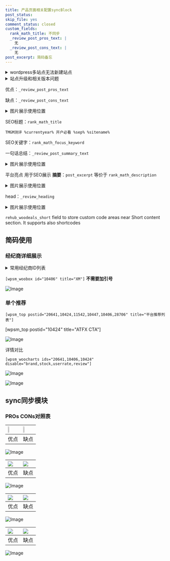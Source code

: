 ```yaml
---
title: 产品页面相关配置syncBlock
post_status: 
skip_file: yes
comment_status: closed
custom_fields:
  rank_math_title: 不同步
  _review_post_pros_text: |
    无
  _review_post_cons_text: |
    无
post_excerpt: 简码备忘
---
```

<details><summary>wordpress多站点无法新建站点</summary>

<li>和报错需要清理cookies一样的原因</li>
<li>wp-config.php里面<code>define( 'SUBDOMAIN_INSTALL', false );//子域名安装</code></li>
<li>新建子站点是用<code>define( 'SUBDOMAIN_INSTALL', true);//子域名安装</code> 完成以后，改成<code>false</code></li>
</details>

<details><summary>站点升级和相关版本问题</summary>

<p>wordpress：5.9.9
woocommerce：7.5.1
出现问题的地方：主题选项里面>><strong>Product layout >>compact style</strong></p>
<p>如何出现没有用过的字段 导致无法保存。先导出配置 然后进行修改，后面再次恢复即可。</p>
<p>出现部分字段无法显示时，需要返回默认布局后，对产品进行保存就好了。</p>
<p></p>
</details>

优点：`_review_post_pros_text`

缺点：`_review_post_cons_text`

<details><summary>图片展示使用位置</summary>

<img src="https://prod-files-secure.s3.us-west-2.amazonaws.com/39ed1227-6d7d-4570-be36-9ccd4a2c4241/f51d3d83-55d4-4bdf-9604-f37ec77ab556/Untitled.png?X-Amz-Algorithm=AWS4-HMAC-SHA256&X-Amz-Content-Sha256=UNSIGNED-PAYLOAD&X-Amz-Credential=ASIAZI2LB466R3AWQVGB%2F20250930%2Fus-west-2%2Fs3%2Faws4_request&X-Amz-Date=20250930T105520Z&X-Amz-Expires=3600&X-Amz-Security-Token=IQoJb3JpZ2luX2VjEGMaCXVzLXdlc3QtMiJGMEQCIA5lthngfMraq%2FbQC9%2BFhC6EdQqn93%2Fc9hU34Wg0mPWhAiBWQkSWv6cF%2Fmxj3Kq%2BwSsKwWdD3gK7eO79XygZtxpQRSqIBAjs%2F%2F%2F%2F%2F%2F%2F%2F%2F%2F8BEAAaDDYzNzQyMzE4MzgwNSIMhOxfGnaquL4j79seKtwDGC6YIl85Kq7KTxZKgBiI5Oek%2FCINKlwDKSrvzTDUvsRTHQSBKFf3yloplGmaqVe9RWG5pGY8CV%2FYrOf%2FMrlU7Ro%2Brdmt6wR9L6G1ZHIjOL%2BGNJUbVvWeliZP9U5Ncjwu8SikwIUq%2FJLPUdK5%2BldIISPotY%2BfR8P3DDF73D9ZGlIKdXw8Ujek4J6DC6p%2BleCrkyxML6IAq3lBbRfyBr3A10UpRGy0C8QFrfxcURiLb%2FnBMUPc7%2FRjX97hVNiQ5z8WQCrL8%2Bmfx03rxuok7rsKfmkyORMvszIggoODNhhhjBBkDNscMiM5RQwI2QFsuW1y4Nl0zqCTBVilTaGxL4n4AD0VBoSiZCecrmQBBhJwebwd0OKdTLN6fiTDOUfzFOD71V25LLoMXRZsf2hDt0iqZmnwVj4y8flP5rL0cj1HxpeDyeUlNUP%2FOxBUX83AWXXzxl%2F%2FdhlZkzNYkcpM5m4MfRpzzAKpwkjXAO3xGbNOS6PpO6lEf0eIFBsXqBWyt7RoT5zrx5xYzEZucfvBCpXNwiIOoGzKBUk7Du6oggS4X%2BKx5Fyvq23%2F8fD67gVRgvKPaZf%2FRHIZ3HKPWR8WErEt%2FUPxReTmgjlJk8i5Xo7iMBAwkC5woXexihK549ow8unuxgY6pgHXMDZhd436q2GBRYW%2FrFePLXO3xzsFjHfIWpM5Fif%2Fo0VwLCokYQb1Y8wo9lVrmT5WOcMIkX%2BXSgD0hmgCjiWhqTU%2FG5BpPHUHIk%2FYpgfxCDJ8xBOgYZ5ytHdkP60ewM82RDREGrIt4tcXIAQ89bQLhgR2th7UQw0IbOneBc4l2bpmKv0V7WxxySqvuv8Rhd0KJTEilewE%2B4emucwO1GFLQx5f99lm&X-Amz-Signature=b4bee8963ceab46542cae4cde974c5f204dbf8350ea6d2ec67a199f27128d4e0&X-Amz-SignedHeaders=host&x-amz-checksum-mode=ENABLED&x-id=GetObject" alt="Image">
</details>

SEO标题：`rank_math_title`

`TMGM测评 %currentyear% 开户必看 %sep% %sitename%`

SEO关键字：`rank_math_focus_keyword`

一句话总结：`_review_post_summary_text`

<details><summary>图片展示使用位置</summary>

<img src="https://prod-files-secure.s3.us-west-2.amazonaws.com/39ed1227-6d7d-4570-be36-9ccd4a2c4241/4b96a922-296c-4f4e-8630-d1c870cbce01/Untitled.png?X-Amz-Algorithm=AWS4-HMAC-SHA256&X-Amz-Content-Sha256=UNSIGNED-PAYLOAD&X-Amz-Credential=ASIAZI2LB4663OO2LJEP%2F20250930%2Fus-west-2%2Fs3%2Faws4_request&X-Amz-Date=20250930T105520Z&X-Amz-Expires=3600&X-Amz-Security-Token=IQoJb3JpZ2luX2VjEGMaCXVzLXdlc3QtMiJGMEQCIEMfUf4edOG5YicwasKB5oJ4jzpBjneHv4HcBeYdukjgAiBBJyBiWHasEuaRw6aFcl6YojviErHN5GQlWCAzm34VoiqIBAjs%2F%2F%2F%2F%2F%2F%2F%2F%2F%2F8BEAAaDDYzNzQyMzE4MzgwNSIMlskwq0EqTJ9yDsTxKtwDDidcd2FnGDlpQmbz0mlkGtgfC2K28dcjcXNAPDER8SXhvhzYBMBXdDLpRvY7xLQGNUjRiVhoe9FsC829jUF0lAYhphqWAfT1X%2B%2FcaQMPyNe9gTC4Nne0ULjrpvUkCCMDrlY%2B8FP3BOjPF6QrbzCbgecrmKU6ha3Hb221DttCaILfc9qaldhlXAtEVaeS8z6mhmd%2FUOO8LQGrDFiYbVYkumR2YlJMC5xXh%2BTDhCN1bwvp9wa02pl4%2FV%2FtWRwacrAe1V%2FkjjbaL7TUrLBLf0IkZQlOUZOuNVxxE22agPETchRPznNpV68Bwwq85VFMsQoU5T9FIak86kzVrdofGGCj%2FyqILbfpn9NyRzWvayEnAxOMoJwMm4vwxiZ7NVfI8BUFDHlMSg9J%2FgO7L8S9pxceBCHq41b0%2FHID7wiJifpDsQ3q0JP753lgJF4Xkju9BJ3F6iGdVCyRz8EcKNn%2FKxKO6bY%2FjvslETJmSCPbU9VJu9zQmtmzi73hZQ%2FwI5JPXeRU9tQjC9z1NMFrFJpqdHXZKPVS70jpcBd1oWsDdRV6BvjQTleMQs%2BZio%2Fks7PFePl2VvxpqoiErRP7ESjFobmbssuYsZ6lRm2yzmkc%2FEnA%2BtL0nE2zgUP5qrWcg60w3enuxgY6pgFQ46Xv9zcNRbyO2Nl%2BwttPLAW3OkHzKJBlFVB9daPveVyDGS7bvWokgvokEtNmkqj58pjm6vGJvoREnJWLCxHXHkibxYTU%2BOkm1WZzHiwf2rxNFjrGv9dtyFeVCAs%2BBwY3euWPAsljZ1B9adYaWGgWhVHCBGd7KIZwRj4ldUbolAoqG9J%2BCyvjswviw3JzW6dnpC1VFhaEm9yE709IORtMwl3H6Kl%2B&X-Amz-Signature=6f3da7f03a4db9724bf9c0ffca1b887c9fc5ccb48cd08cc54b71d7125b1fb371&X-Amz-SignedHeaders=host&x-amz-checksum-mode=ENABLED&x-id=GetObject" alt="Image">
</details>

平台亮点 用于SEO展示 **摘要**：`post_excerpt`  等价于 `rank_math_description`

<details><summary>图片展示使用位置</summary>

<img src="https://prod-files-secure.s3.us-west-2.amazonaws.com/39ed1227-6d7d-4570-be36-9ccd4a2c4241/1ee11f63-b60a-4dfe-a7a7-d58ff23b5d88/Untitled.png?X-Amz-Algorithm=AWS4-HMAC-SHA256&X-Amz-Content-Sha256=UNSIGNED-PAYLOAD&X-Amz-Credential=ASIAZI2LB4664UXMJW3T%2F20250930%2Fus-west-2%2Fs3%2Faws4_request&X-Amz-Date=20250930T105521Z&X-Amz-Expires=3600&X-Amz-Security-Token=IQoJb3JpZ2luX2VjEGMaCXVzLXdlc3QtMiJGMEQCIDhhUM5IcDsBqtV9pquGUk%2FFdr%2BE1PWJAG8iqNgJRsIDAiAuEsX9eAdLy3i277%2Bnt13pOvHktPpTQHWkCrqYYebLFyqIBAjs%2F%2F%2F%2F%2F%2F%2F%2F%2F%2F8BEAAaDDYzNzQyMzE4MzgwNSIMjqM7oSfg9oqBQwyKKtwD9HAK1wBHSLARg7I332x%2BBku2%2BbWVlqRWIz7OExysPqamc3EGrHGwbQ8%2B84ue%2BDMNw9PZtQ2EU7EXyCHsXj4dIgyn4K8qpsmiG6Ztb4Q%2B%2BQZJgy102AEr0l2BTs5mAOZm5C%2FiWIYAByLUKiMJ9lm9KTaUK%2FLzya3fpHJZ2FclAskFSTMSIcyPAiXHhfuYIWRYr4KuhWHDglbW6zrWwl3Ak09hNe58%2BjDr61o8uhYWtb2wy4kUokuCGhw%2BP4acisqPFO5lgR0Ck0AMZsiJbTjIupwVWJu2uSa0HMg6kC7cGbyUYJXC7RFJoDgzfiSg%2Bo%2BA55ccug6N0fSKE9PfkVy%2B6Pj7%2FlhhMtfDSzZs3m3LzI2gFKHESHcuQJjybRRrkodnRTF2ORXrUVM4qf1oh60apLZQBD5BRBRhRaKcBANBNbWyF94bdrBHjQQkuiRJ7IxR51MNyOUFZxPpk62usc2I%2BvBEoDguDZuUwX2%2BOFutkCRU2VWDtHDoLi1wTSyuvR%2BpnxjKvUvDsS7FXaUCbGSR4fxrh65Yep55C5qBslvdhbOJvB1C6GqRfG0bMb9YuXqO5cBrfXwjlnkg%2FsdmM7qeTbkWH3921Sfc0Tb7DyzxNMlJK8nbTJgNixlvYUgwh%2BruxgY6pgFJ1om762xxulFBcti0Q09O8HHzB9eo5abHD0dqewfGe9fgvCTnm8%2B9X%2BfZtl20B83N31ZkHW%2BFutTYEfnTSY%2B1eIfuMGOz%2F%2FuJ4V%2BR%2BTKOf5RPKXORg%2FwAuviYW7QQxD26iuPjjlmRIsiBnbmAdC8hrV2ARurv7EYd3H61gSLuuEyGGbm1aDx8zSWSLWmfmwy%2F24dRvnrLJ30FIdfJGzUFb3BufO4k&X-Amz-Signature=4f2bb652bfd02a321e9f6f42f72df4ac65d16f365506dc8ac6133a4e14f7faf4&X-Amz-SignedHeaders=host&x-amz-checksum-mode=ENABLED&x-id=GetObject" alt="Image">
<img src="https://prod-files-secure.s3.us-west-2.amazonaws.com/39ed1227-6d7d-4570-be36-9ccd4a2c4241/ad4118b5-78d8-4fbe-801e-3b29b5d99c01/Untitled.png?X-Amz-Algorithm=AWS4-HMAC-SHA256&X-Amz-Content-Sha256=UNSIGNED-PAYLOAD&X-Amz-Credential=ASIAZI2LB4664UXMJW3T%2F20250930%2Fus-west-2%2Fs3%2Faws4_request&X-Amz-Date=20250930T105521Z&X-Amz-Expires=3600&X-Amz-Security-Token=IQoJb3JpZ2luX2VjEGMaCXVzLXdlc3QtMiJGMEQCIDhhUM5IcDsBqtV9pquGUk%2FFdr%2BE1PWJAG8iqNgJRsIDAiAuEsX9eAdLy3i277%2Bnt13pOvHktPpTQHWkCrqYYebLFyqIBAjs%2F%2F%2F%2F%2F%2F%2F%2F%2F%2F8BEAAaDDYzNzQyMzE4MzgwNSIMjqM7oSfg9oqBQwyKKtwD9HAK1wBHSLARg7I332x%2BBku2%2BbWVlqRWIz7OExysPqamc3EGrHGwbQ8%2B84ue%2BDMNw9PZtQ2EU7EXyCHsXj4dIgyn4K8qpsmiG6Ztb4Q%2B%2BQZJgy102AEr0l2BTs5mAOZm5C%2FiWIYAByLUKiMJ9lm9KTaUK%2FLzya3fpHJZ2FclAskFSTMSIcyPAiXHhfuYIWRYr4KuhWHDglbW6zrWwl3Ak09hNe58%2BjDr61o8uhYWtb2wy4kUokuCGhw%2BP4acisqPFO5lgR0Ck0AMZsiJbTjIupwVWJu2uSa0HMg6kC7cGbyUYJXC7RFJoDgzfiSg%2Bo%2BA55ccug6N0fSKE9PfkVy%2B6Pj7%2FlhhMtfDSzZs3m3LzI2gFKHESHcuQJjybRRrkodnRTF2ORXrUVM4qf1oh60apLZQBD5BRBRhRaKcBANBNbWyF94bdrBHjQQkuiRJ7IxR51MNyOUFZxPpk62usc2I%2BvBEoDguDZuUwX2%2BOFutkCRU2VWDtHDoLi1wTSyuvR%2BpnxjKvUvDsS7FXaUCbGSR4fxrh65Yep55C5qBslvdhbOJvB1C6GqRfG0bMb9YuXqO5cBrfXwjlnkg%2FsdmM7qeTbkWH3921Sfc0Tb7DyzxNMlJK8nbTJgNixlvYUgwh%2BruxgY6pgFJ1om762xxulFBcti0Q09O8HHzB9eo5abHD0dqewfGe9fgvCTnm8%2B9X%2BfZtl20B83N31ZkHW%2BFutTYEfnTSY%2B1eIfuMGOz%2F%2FuJ4V%2BR%2BTKOf5RPKXORg%2FwAuviYW7QQxD26iuPjjlmRIsiBnbmAdC8hrV2ARurv7EYd3H61gSLuuEyGGbm1aDx8zSWSLWmfmwy%2F24dRvnrLJ30FIdfJGzUFb3BufO4k&X-Amz-Signature=f6e947143d6b2e7bd8f084dc1c2f0ce3616fb5db0e50f852d26edd162710dc79&X-Amz-SignedHeaders=host&x-amz-checksum-mode=ENABLED&x-id=GetObject" alt="Image">
<img src="https://prod-files-secure.s3.us-west-2.amazonaws.com/39ed1227-6d7d-4570-be36-9ccd4a2c4241/a38cf7c9-a79c-4b64-9e94-13589fe0758b/Untitled.png?X-Amz-Algorithm=AWS4-HMAC-SHA256&X-Amz-Content-Sha256=UNSIGNED-PAYLOAD&X-Amz-Credential=ASIAZI2LB4664UXMJW3T%2F20250930%2Fus-west-2%2Fs3%2Faws4_request&X-Amz-Date=20250930T105521Z&X-Amz-Expires=3600&X-Amz-Security-Token=IQoJb3JpZ2luX2VjEGMaCXVzLXdlc3QtMiJGMEQCIDhhUM5IcDsBqtV9pquGUk%2FFdr%2BE1PWJAG8iqNgJRsIDAiAuEsX9eAdLy3i277%2Bnt13pOvHktPpTQHWkCrqYYebLFyqIBAjs%2F%2F%2F%2F%2F%2F%2F%2F%2F%2F8BEAAaDDYzNzQyMzE4MzgwNSIMjqM7oSfg9oqBQwyKKtwD9HAK1wBHSLARg7I332x%2BBku2%2BbWVlqRWIz7OExysPqamc3EGrHGwbQ8%2B84ue%2BDMNw9PZtQ2EU7EXyCHsXj4dIgyn4K8qpsmiG6Ztb4Q%2B%2BQZJgy102AEr0l2BTs5mAOZm5C%2FiWIYAByLUKiMJ9lm9KTaUK%2FLzya3fpHJZ2FclAskFSTMSIcyPAiXHhfuYIWRYr4KuhWHDglbW6zrWwl3Ak09hNe58%2BjDr61o8uhYWtb2wy4kUokuCGhw%2BP4acisqPFO5lgR0Ck0AMZsiJbTjIupwVWJu2uSa0HMg6kC7cGbyUYJXC7RFJoDgzfiSg%2Bo%2BA55ccug6N0fSKE9PfkVy%2B6Pj7%2FlhhMtfDSzZs3m3LzI2gFKHESHcuQJjybRRrkodnRTF2ORXrUVM4qf1oh60apLZQBD5BRBRhRaKcBANBNbWyF94bdrBHjQQkuiRJ7IxR51MNyOUFZxPpk62usc2I%2BvBEoDguDZuUwX2%2BOFutkCRU2VWDtHDoLi1wTSyuvR%2BpnxjKvUvDsS7FXaUCbGSR4fxrh65Yep55C5qBslvdhbOJvB1C6GqRfG0bMb9YuXqO5cBrfXwjlnkg%2FsdmM7qeTbkWH3921Sfc0Tb7DyzxNMlJK8nbTJgNixlvYUgwh%2BruxgY6pgFJ1om762xxulFBcti0Q09O8HHzB9eo5abHD0dqewfGe9fgvCTnm8%2B9X%2BfZtl20B83N31ZkHW%2BFutTYEfnTSY%2B1eIfuMGOz%2F%2FuJ4V%2BR%2BTKOf5RPKXORg%2FwAuviYW7QQxD26iuPjjlmRIsiBnbmAdC8hrV2ARurv7EYd3H61gSLuuEyGGbm1aDx8zSWSLWmfmwy%2F24dRvnrLJ30FIdfJGzUFb3BufO4k&X-Amz-Signature=fdf18002696f65864cd8cbe4a28ad1744dd1400d9c9f694cd341445bd42b2b11&X-Amz-SignedHeaders=host&x-amz-checksum-mode=ENABLED&x-id=GetObject" alt="Image">
<img src="https://prod-files-secure.s3.us-west-2.amazonaws.com/39ed1227-6d7d-4570-be36-9ccd4a2c4241/7da6fc1e-d2ac-42ae-8c75-cb5749aa18f6/Untitled.png?X-Amz-Algorithm=AWS4-HMAC-SHA256&X-Amz-Content-Sha256=UNSIGNED-PAYLOAD&X-Amz-Credential=ASIAZI2LB4664UXMJW3T%2F20250930%2Fus-west-2%2Fs3%2Faws4_request&X-Amz-Date=20250930T105521Z&X-Amz-Expires=3600&X-Amz-Security-Token=IQoJb3JpZ2luX2VjEGMaCXVzLXdlc3QtMiJGMEQCIDhhUM5IcDsBqtV9pquGUk%2FFdr%2BE1PWJAG8iqNgJRsIDAiAuEsX9eAdLy3i277%2Bnt13pOvHktPpTQHWkCrqYYebLFyqIBAjs%2F%2F%2F%2F%2F%2F%2F%2F%2F%2F8BEAAaDDYzNzQyMzE4MzgwNSIMjqM7oSfg9oqBQwyKKtwD9HAK1wBHSLARg7I332x%2BBku2%2BbWVlqRWIz7OExysPqamc3EGrHGwbQ8%2B84ue%2BDMNw9PZtQ2EU7EXyCHsXj4dIgyn4K8qpsmiG6Ztb4Q%2B%2BQZJgy102AEr0l2BTs5mAOZm5C%2FiWIYAByLUKiMJ9lm9KTaUK%2FLzya3fpHJZ2FclAskFSTMSIcyPAiXHhfuYIWRYr4KuhWHDglbW6zrWwl3Ak09hNe58%2BjDr61o8uhYWtb2wy4kUokuCGhw%2BP4acisqPFO5lgR0Ck0AMZsiJbTjIupwVWJu2uSa0HMg6kC7cGbyUYJXC7RFJoDgzfiSg%2Bo%2BA55ccug6N0fSKE9PfkVy%2B6Pj7%2FlhhMtfDSzZs3m3LzI2gFKHESHcuQJjybRRrkodnRTF2ORXrUVM4qf1oh60apLZQBD5BRBRhRaKcBANBNbWyF94bdrBHjQQkuiRJ7IxR51MNyOUFZxPpk62usc2I%2BvBEoDguDZuUwX2%2BOFutkCRU2VWDtHDoLi1wTSyuvR%2BpnxjKvUvDsS7FXaUCbGSR4fxrh65Yep55C5qBslvdhbOJvB1C6GqRfG0bMb9YuXqO5cBrfXwjlnkg%2FsdmM7qeTbkWH3921Sfc0Tb7DyzxNMlJK8nbTJgNixlvYUgwh%2BruxgY6pgFJ1om762xxulFBcti0Q09O8HHzB9eo5abHD0dqewfGe9fgvCTnm8%2B9X%2BfZtl20B83N31ZkHW%2BFutTYEfnTSY%2B1eIfuMGOz%2F%2FuJ4V%2BR%2BTKOf5RPKXORg%2FwAuviYW7QQxD26iuPjjlmRIsiBnbmAdC8hrV2ARurv7EYd3H61gSLuuEyGGbm1aDx8zSWSLWmfmwy%2F24dRvnrLJ30FIdfJGzUFb3BufO4k&X-Amz-Signature=e36c5c04964d04c3615d9cbaa187bd381f4172598da7342186c33549be7abea3&X-Amz-SignedHeaders=host&x-amz-checksum-mode=ENABLED&x-id=GetObject" alt="Image">
<img src="https://prod-files-secure.s3.us-west-2.amazonaws.com/39ed1227-6d7d-4570-be36-9ccd4a2c4241/7e97f40a-eaee-47f5-b2f9-475f96808fa7/Untitled.png?X-Amz-Algorithm=AWS4-HMAC-SHA256&X-Amz-Content-Sha256=UNSIGNED-PAYLOAD&X-Amz-Credential=ASIAZI2LB4664UXMJW3T%2F20250930%2Fus-west-2%2Fs3%2Faws4_request&X-Amz-Date=20250930T105521Z&X-Amz-Expires=3600&X-Amz-Security-Token=IQoJb3JpZ2luX2VjEGMaCXVzLXdlc3QtMiJGMEQCIDhhUM5IcDsBqtV9pquGUk%2FFdr%2BE1PWJAG8iqNgJRsIDAiAuEsX9eAdLy3i277%2Bnt13pOvHktPpTQHWkCrqYYebLFyqIBAjs%2F%2F%2F%2F%2F%2F%2F%2F%2F%2F8BEAAaDDYzNzQyMzE4MzgwNSIMjqM7oSfg9oqBQwyKKtwD9HAK1wBHSLARg7I332x%2BBku2%2BbWVlqRWIz7OExysPqamc3EGrHGwbQ8%2B84ue%2BDMNw9PZtQ2EU7EXyCHsXj4dIgyn4K8qpsmiG6Ztb4Q%2B%2BQZJgy102AEr0l2BTs5mAOZm5C%2FiWIYAByLUKiMJ9lm9KTaUK%2FLzya3fpHJZ2FclAskFSTMSIcyPAiXHhfuYIWRYr4KuhWHDglbW6zrWwl3Ak09hNe58%2BjDr61o8uhYWtb2wy4kUokuCGhw%2BP4acisqPFO5lgR0Ck0AMZsiJbTjIupwVWJu2uSa0HMg6kC7cGbyUYJXC7RFJoDgzfiSg%2Bo%2BA55ccug6N0fSKE9PfkVy%2B6Pj7%2FlhhMtfDSzZs3m3LzI2gFKHESHcuQJjybRRrkodnRTF2ORXrUVM4qf1oh60apLZQBD5BRBRhRaKcBANBNbWyF94bdrBHjQQkuiRJ7IxR51MNyOUFZxPpk62usc2I%2BvBEoDguDZuUwX2%2BOFutkCRU2VWDtHDoLi1wTSyuvR%2BpnxjKvUvDsS7FXaUCbGSR4fxrh65Yep55C5qBslvdhbOJvB1C6GqRfG0bMb9YuXqO5cBrfXwjlnkg%2FsdmM7qeTbkWH3921Sfc0Tb7DyzxNMlJK8nbTJgNixlvYUgwh%2BruxgY6pgFJ1om762xxulFBcti0Q09O8HHzB9eo5abHD0dqewfGe9fgvCTnm8%2B9X%2BfZtl20B83N31ZkHW%2BFutTYEfnTSY%2B1eIfuMGOz%2F%2FuJ4V%2BR%2BTKOf5RPKXORg%2FwAuviYW7QQxD26iuPjjlmRIsiBnbmAdC8hrV2ARurv7EYd3H61gSLuuEyGGbm1aDx8zSWSLWmfmwy%2F24dRvnrLJ30FIdfJGzUFb3BufO4k&X-Amz-Signature=31416b889cb44909e98d163571372aee9f46ee888f9bb9157cccb34e5c79fcd3&X-Amz-SignedHeaders=host&x-amz-checksum-mode=ENABLED&x-id=GetObject" alt="Image">
</details>

head：`_review_heading`

<details><summary>图片展示使用位置</summary>

<img src="https://prod-files-secure.s3.us-west-2.amazonaws.com/39ed1227-6d7d-4570-be36-9ccd4a2c4241/3a4650ad-9887-415c-889a-edd51fa54f27/Untitled.png?X-Amz-Algorithm=AWS4-HMAC-SHA256&X-Amz-Content-Sha256=UNSIGNED-PAYLOAD&X-Amz-Credential=ASIAZI2LB466XGKBUH6R%2F20250930%2Fus-west-2%2Fs3%2Faws4_request&X-Amz-Date=20250930T105522Z&X-Amz-Expires=3600&X-Amz-Security-Token=IQoJb3JpZ2luX2VjEGMaCXVzLXdlc3QtMiJIMEYCIQDLtzUeotIuj1wJiQmn%2B6ofv%2B%2FvC3QCRtuYBEwDE%2B894QIhALK6fE6HRQGfeTE8s%2FSsy6IcWyBc53sJpEn40GzipE%2B0KogECOz%2F%2F%2F%2F%2F%2F%2F%2F%2F%2FwEQABoMNjM3NDIzMTgzODA1IgxD8trlw1cgkvv79iwq3ANY%2Fl5aOJvCTaRKzkE8SNXymDQuqLBQ2ONx840RT%2BgN%2BiQRvYSSsD07dGScr4oJJHt%2BtC1JvpCwVNgjsjhgqcTBN3UdON1wxSoiLSwLd0c0IPdqKLQAx7naLUDVjyJmVnLa2u9AdnEG%2FukEVQ3ZZOLip0eYpaUNbf05ipFgMvB9pS9o%2F%2Fd3WYaNx%2BFZYc8DpHesYd0Pf2RxgVskNbjzxTzP20Zh%2BSNQwlSvOdRAZevmkcTHwD%2FB09g56wGnIhiVY3ccEs%2BFTtHA0JM0Mfq%2FqJaNm5RKwuLiSv%2BmKnj%2FejFzNzYN6qAwOXur%2F9HrSMJkPnHieMiGySYn%2ByW8gaK3RWrbIMNJOnecsB9i%2FPIf2xLO36CfXJHvc39Wf4C9dg9UvvDRfmZKcJLmIit8oniNg%2BqAd%2Bq298BY8mbeGoOZhIAs5E981h4OkGQkWYhDeJdhZ7J0Bumwhb0ToWzLd3qO6iYmItZu%2F2tzXvuD5Nh0D1uboPuC3s4qYVMOmHGF2HjNsqacDQ5SrsOMZMmasST4Br5cR1fXQmLfzVqkTz5U1SmM%2FXbS3h8GTvQDZ5JpWGvsFY%2Frv%2BMqofoPvY%2FHGZ%2BY8diyz8njZxxF5f8WUPW2tLuc17Ggw0owvAN7WiDNTTCE6u7GBjqkAQdGyuF2r7xitynKxHu39GJVIf4Wzb1%2Fq7qy6IaCis5bCpefuIv9qWpsmzln%2F8ju5Yho5%2FBbS5EVP8QWXvfmBq9OFiSXs94TK7guQgM89f0UI%2BVct5o0WB061alTjfLCj0thlpf2nQVoDjG%2FVSOltJBW%2FHKau8b%2FLOw%2BMQHkJf1vtEBUkOQJ7jVG4IyZuma2QTU4DRxJWGWx28Ai7mi7AzR1vVwK&X-Amz-Signature=5ee34c1a611288e8b244faec361f018c9e2e348a83ce9692efe82ebe62f945e8&X-Amz-SignedHeaders=host&x-amz-checksum-mode=ENABLED&x-id=GetObject" alt="Image">
</details>

`rehub_woodeals_short`	field to store custom code areas near Short content section. It supports also shortcodes



## 简码使用

### 经纪商详细展示

<details><summary>常用经纪商ID列表</summary>

<pre><code class="php">嘉盛 ===> 20641  [wpsm_woobox id="20641" title="嘉盛"]
易信easymarkets ===> 11542  [wpsm_woobox id="11542" title="易信easymarkets"]
ATFX外汇 ===> 10424  [wpsm_woobox id="10424" title="ATFX"]
XM ===> 10406  [wpsm_woobox id="10406" title="XM"]
TMGM ===> 29622  [wpsm_woobox id="29622" title="TMGM"]
HYCM ===> 10447  [wpsm_woobox id="10447" title="HYCM"]
fpmarkets澳福外汇 ===> 20639  [wpsm_woobox id="20639" title="fpmarkets澳福外汇"]</code></pre>
</details>

`[wpsm_woobox id="10406" title="XM"]` **不需要加引号**

![Image](https://prod-files-secure.s3.us-west-2.amazonaws.com/39ed1227-6d7d-4570-be36-9ccd4a2c4241/4f898f9d-0fa7-4e43-acd3-ac6bc7be575a/Untitled.png?X-Amz-Algorithm=AWS4-HMAC-SHA256&X-Amz-Content-Sha256=UNSIGNED-PAYLOAD&X-Amz-Credential=ASIAZI2LB4664SJJ37UK%2F20250930%2Fus-west-2%2Fs3%2Faws4_request&X-Amz-Date=20250930T105517Z&X-Amz-Expires=3600&X-Amz-Security-Token=IQoJb3JpZ2luX2VjEGMaCXVzLXdlc3QtMiJIMEYCIQCWOYnVKVHcPGu%2FA%2Bdlt0CE2D8Zq%2FLZWFbK329x5y7ZBwIhAMl%2BqragMZpWPQpFEs6JnK%2FzJRwqaObauSLJyovNXQKEKogECOz%2F%2F%2F%2F%2F%2F%2F%2F%2F%2FwEQABoMNjM3NDIzMTgzODA1IgzFWESuw2ARyJHOVb4q3AMJlx%2BinyajaSwYiCSHU9aZWGxxgLpX681k0yiSDK4kg8QRnqIJ4NNIzTAINLDqLQjJBwozZWzhLb%2BIDqFAdINFw6Nq5G0Aatj0nx87sYqArBQJcKugHeVN2HPrgfmawFA61gObWPsUKl9kXfChwAnGXeOmX43%2BQ9V0nAeR68Aidq2%2FBj9u7HDJNZ33As6EGN3ucA4BjMCL9G6WRLHSeY4J7QaB%2BzAt%2FQjt%2BWISxG4hcCk9a853xi67GD1vRaALuzCraCb%2BjiXCZJfxXL0ejcMM2Q3nVARkmQomM1mmwdV%2FFhWQ3s0eLFIhyVNCLsYqzrF6oZwug7vycJhwvLiuHw8X8T5bZxkDKza35GVvURFxukxolnj312nZUIpQXDkoY9%2BbTj0X4JL6OcuzGInSfO0X3qRAUtt3YLQC2xY59qo69O63WhMhuKn4ISNuRqfY53JfVeTdGxBTXX%2BnU%2B81S0ExdE3n4QjdJRV6517jam9F%2FN5tuv1IN7gHdMLO59e4LccgQUR7TVoORU02ieRWOEPO2T2JlxLlAvfsNPoLtJOY%2BveUQ5CofQzmNu9CVH3CIMbT8yC1iOVnuIaiEjEMT4ejE6XygJZdsY64hrWRth2RKKLL0RxVjYasVnAJRTCa6u7GBjqkAaCpNhn2QPvLdC1ZowJX5KBc3Uyv%2BOPPJLTNuJ28myGFhx1DX3Tvg3Dp3GRk7YW2hFPw7ErM4MtR4K1s6E0X7riEcia3sZQPE5VvSP%2FppOPLtfx8Zf1gdOby4lsctCYl8Q96I%2FumsQdWiyLiWKTgdNXf9w2G14Z8JTFQNqAjTBSfkjkktDMoWbXJIoPhnEq3qUd66RxlYFHCCTvrC6e3vhpXKfWw&X-Amz-Signature=65b8e0dd41beffa162b96ff8eb78566d4dc60401ba2fcc9261642b78e8e35188&X-Amz-SignedHeaders=host&x-amz-checksum-mode=ENABLED&x-id=GetObject)

### 单个推荐
`[wpsm_top postid="20641,10424,11542,10447,10406,28706" title="平台推荐列表"]`

[wpsm_top postid="10424" title="ATFX CTA"]

![Image](https://prod-files-secure.s3.us-west-2.amazonaws.com/39ed1227-6d7d-4570-be36-9ccd4a2c4241/5ac620dc-51a8-48b6-b55d-91f47299193c/Untitled.png?X-Amz-Algorithm=AWS4-HMAC-SHA256&X-Amz-Content-Sha256=UNSIGNED-PAYLOAD&X-Amz-Credential=ASIAZI2LB4664SJJ37UK%2F20250930%2Fus-west-2%2Fs3%2Faws4_request&X-Amz-Date=20250930T105517Z&X-Amz-Expires=3600&X-Amz-Security-Token=IQoJb3JpZ2luX2VjEGMaCXVzLXdlc3QtMiJIMEYCIQCWOYnVKVHcPGu%2FA%2Bdlt0CE2D8Zq%2FLZWFbK329x5y7ZBwIhAMl%2BqragMZpWPQpFEs6JnK%2FzJRwqaObauSLJyovNXQKEKogECOz%2F%2F%2F%2F%2F%2F%2F%2F%2F%2FwEQABoMNjM3NDIzMTgzODA1IgzFWESuw2ARyJHOVb4q3AMJlx%2BinyajaSwYiCSHU9aZWGxxgLpX681k0yiSDK4kg8QRnqIJ4NNIzTAINLDqLQjJBwozZWzhLb%2BIDqFAdINFw6Nq5G0Aatj0nx87sYqArBQJcKugHeVN2HPrgfmawFA61gObWPsUKl9kXfChwAnGXeOmX43%2BQ9V0nAeR68Aidq2%2FBj9u7HDJNZ33As6EGN3ucA4BjMCL9G6WRLHSeY4J7QaB%2BzAt%2FQjt%2BWISxG4hcCk9a853xi67GD1vRaALuzCraCb%2BjiXCZJfxXL0ejcMM2Q3nVARkmQomM1mmwdV%2FFhWQ3s0eLFIhyVNCLsYqzrF6oZwug7vycJhwvLiuHw8X8T5bZxkDKza35GVvURFxukxolnj312nZUIpQXDkoY9%2BbTj0X4JL6OcuzGInSfO0X3qRAUtt3YLQC2xY59qo69O63WhMhuKn4ISNuRqfY53JfVeTdGxBTXX%2BnU%2B81S0ExdE3n4QjdJRV6517jam9F%2FN5tuv1IN7gHdMLO59e4LccgQUR7TVoORU02ieRWOEPO2T2JlxLlAvfsNPoLtJOY%2BveUQ5CofQzmNu9CVH3CIMbT8yC1iOVnuIaiEjEMT4ejE6XygJZdsY64hrWRth2RKKLL0RxVjYasVnAJRTCa6u7GBjqkAaCpNhn2QPvLdC1ZowJX5KBc3Uyv%2BOPPJLTNuJ28myGFhx1DX3Tvg3Dp3GRk7YW2hFPw7ErM4MtR4K1s6E0X7riEcia3sZQPE5VvSP%2FppOPLtfx8Zf1gdOby4lsctCYl8Q96I%2FumsQdWiyLiWKTgdNXf9w2G14Z8JTFQNqAjTBSfkjkktDMoWbXJIoPhnEq3qUd66RxlYFHCCTvrC6e3vhpXKfWw&X-Amz-Signature=c9b4c17ca7f6204e6578acad3a77b66817b94eaa494b08620bf65f04967ffadf&X-Amz-SignedHeaders=host&x-amz-checksum-mode=ENABLED&x-id=GetObject)

详情对比

`[wpsm_woocharts ids="20641,10406,10424" disable="brand,stock,userrate,review"]`

![Image](https://prod-files-secure.s3.us-west-2.amazonaws.com/39ed1227-6d7d-4570-be36-9ccd4a2c4241/bf3ba45f-b9f3-4295-8aef-b4a495fd25f4/Untitled.png?X-Amz-Algorithm=AWS4-HMAC-SHA256&X-Amz-Content-Sha256=UNSIGNED-PAYLOAD&X-Amz-Credential=ASIAZI2LB4664SJJ37UK%2F20250930%2Fus-west-2%2Fs3%2Faws4_request&X-Amz-Date=20250930T105517Z&X-Amz-Expires=3600&X-Amz-Security-Token=IQoJb3JpZ2luX2VjEGMaCXVzLXdlc3QtMiJIMEYCIQCWOYnVKVHcPGu%2FA%2Bdlt0CE2D8Zq%2FLZWFbK329x5y7ZBwIhAMl%2BqragMZpWPQpFEs6JnK%2FzJRwqaObauSLJyovNXQKEKogECOz%2F%2F%2F%2F%2F%2F%2F%2F%2F%2FwEQABoMNjM3NDIzMTgzODA1IgzFWESuw2ARyJHOVb4q3AMJlx%2BinyajaSwYiCSHU9aZWGxxgLpX681k0yiSDK4kg8QRnqIJ4NNIzTAINLDqLQjJBwozZWzhLb%2BIDqFAdINFw6Nq5G0Aatj0nx87sYqArBQJcKugHeVN2HPrgfmawFA61gObWPsUKl9kXfChwAnGXeOmX43%2BQ9V0nAeR68Aidq2%2FBj9u7HDJNZ33As6EGN3ucA4BjMCL9G6WRLHSeY4J7QaB%2BzAt%2FQjt%2BWISxG4hcCk9a853xi67GD1vRaALuzCraCb%2BjiXCZJfxXL0ejcMM2Q3nVARkmQomM1mmwdV%2FFhWQ3s0eLFIhyVNCLsYqzrF6oZwug7vycJhwvLiuHw8X8T5bZxkDKza35GVvURFxukxolnj312nZUIpQXDkoY9%2BbTj0X4JL6OcuzGInSfO0X3qRAUtt3YLQC2xY59qo69O63WhMhuKn4ISNuRqfY53JfVeTdGxBTXX%2BnU%2B81S0ExdE3n4QjdJRV6517jam9F%2FN5tuv1IN7gHdMLO59e4LccgQUR7TVoORU02ieRWOEPO2T2JlxLlAvfsNPoLtJOY%2BveUQ5CofQzmNu9CVH3CIMbT8yC1iOVnuIaiEjEMT4ejE6XygJZdsY64hrWRth2RKKLL0RxVjYasVnAJRTCa6u7GBjqkAaCpNhn2QPvLdC1ZowJX5KBc3Uyv%2BOPPJLTNuJ28myGFhx1DX3Tvg3Dp3GRk7YW2hFPw7ErM4MtR4K1s6E0X7riEcia3sZQPE5VvSP%2FppOPLtfx8Zf1gdOby4lsctCYl8Q96I%2FumsQdWiyLiWKTgdNXf9w2G14Z8JTFQNqAjTBSfkjkktDMoWbXJIoPhnEq3qUd66RxlYFHCCTvrC6e3vhpXKfWw&X-Amz-Signature=0beb1f80247a96082e29098ea2a6ecf8110d1f302dabcacf4eeaaf4fb2822628&X-Amz-SignedHeaders=host&x-amz-checksum-mode=ENABLED&x-id=GetObject)

![Image](https://prod-files-secure.s3.us-west-2.amazonaws.com/39ed1227-6d7d-4570-be36-9ccd4a2c4241/30bc56ef-f383-4b48-9768-2ebc9e436ec0/Untitled.png?X-Amz-Algorithm=AWS4-HMAC-SHA256&X-Amz-Content-Sha256=UNSIGNED-PAYLOAD&X-Amz-Credential=ASIAZI2LB4664SJJ37UK%2F20250930%2Fus-west-2%2Fs3%2Faws4_request&X-Amz-Date=20250930T105517Z&X-Amz-Expires=3600&X-Amz-Security-Token=IQoJb3JpZ2luX2VjEGMaCXVzLXdlc3QtMiJIMEYCIQCWOYnVKVHcPGu%2FA%2Bdlt0CE2D8Zq%2FLZWFbK329x5y7ZBwIhAMl%2BqragMZpWPQpFEs6JnK%2FzJRwqaObauSLJyovNXQKEKogECOz%2F%2F%2F%2F%2F%2F%2F%2F%2F%2FwEQABoMNjM3NDIzMTgzODA1IgzFWESuw2ARyJHOVb4q3AMJlx%2BinyajaSwYiCSHU9aZWGxxgLpX681k0yiSDK4kg8QRnqIJ4NNIzTAINLDqLQjJBwozZWzhLb%2BIDqFAdINFw6Nq5G0Aatj0nx87sYqArBQJcKugHeVN2HPrgfmawFA61gObWPsUKl9kXfChwAnGXeOmX43%2BQ9V0nAeR68Aidq2%2FBj9u7HDJNZ33As6EGN3ucA4BjMCL9G6WRLHSeY4J7QaB%2BzAt%2FQjt%2BWISxG4hcCk9a853xi67GD1vRaALuzCraCb%2BjiXCZJfxXL0ejcMM2Q3nVARkmQomM1mmwdV%2FFhWQ3s0eLFIhyVNCLsYqzrF6oZwug7vycJhwvLiuHw8X8T5bZxkDKza35GVvURFxukxolnj312nZUIpQXDkoY9%2BbTj0X4JL6OcuzGInSfO0X3qRAUtt3YLQC2xY59qo69O63WhMhuKn4ISNuRqfY53JfVeTdGxBTXX%2BnU%2B81S0ExdE3n4QjdJRV6517jam9F%2FN5tuv1IN7gHdMLO59e4LccgQUR7TVoORU02ieRWOEPO2T2JlxLlAvfsNPoLtJOY%2BveUQ5CofQzmNu9CVH3CIMbT8yC1iOVnuIaiEjEMT4ejE6XygJZdsY64hrWRth2RKKLL0RxVjYasVnAJRTCa6u7GBjqkAaCpNhn2QPvLdC1ZowJX5KBc3Uyv%2BOPPJLTNuJ28myGFhx1DX3Tvg3Dp3GRk7YW2hFPw7ErM4MtR4K1s6E0X7riEcia3sZQPE5VvSP%2FppOPLtfx8Zf1gdOby4lsctCYl8Q96I%2FumsQdWiyLiWKTgdNXf9w2G14Z8JTFQNqAjTBSfkjkktDMoWbXJIoPhnEq3qUd66RxlYFHCCTvrC6e3vhpXKfWw&X-Amz-Signature=b712b4e9922527ed9d3ec214f52bf60aaea5d8b2432ce23bf0985a9f677d9a3c&X-Amz-SignedHeaders=host&x-amz-checksum-mode=ENABLED&x-id=GetObject)

## sync同步模块

### PROs CONs对照表

| <img src="https://cdn.ifttt.fun/gh/jarlin8/OSS@main/icons/customize/pros.svg" height="auto" width="37.3%"> | <img src="https://cdn.ifttt.fun/gh/jarlin8/OSS@main/icons/customize/cons.svg" height="auto" width="28.8%"> |
| :--- | :--- |
| 优点 | 缺点 |

![Image](https://prod-files-secure.s3.us-west-2.amazonaws.com/39ed1227-6d7d-4570-be36-9ccd4a2c4241/8742b755-dfb5-4004-9a5f-d6e561664bd8/Untitled.png?X-Amz-Algorithm=AWS4-HMAC-SHA256&X-Amz-Content-Sha256=UNSIGNED-PAYLOAD&X-Amz-Credential=ASIAZI2LB4664SJJ37UK%2F20250930%2Fus-west-2%2Fs3%2Faws4_request&X-Amz-Date=20250930T105517Z&X-Amz-Expires=3600&X-Amz-Security-Token=IQoJb3JpZ2luX2VjEGMaCXVzLXdlc3QtMiJIMEYCIQCWOYnVKVHcPGu%2FA%2Bdlt0CE2D8Zq%2FLZWFbK329x5y7ZBwIhAMl%2BqragMZpWPQpFEs6JnK%2FzJRwqaObauSLJyovNXQKEKogECOz%2F%2F%2F%2F%2F%2F%2F%2F%2F%2FwEQABoMNjM3NDIzMTgzODA1IgzFWESuw2ARyJHOVb4q3AMJlx%2BinyajaSwYiCSHU9aZWGxxgLpX681k0yiSDK4kg8QRnqIJ4NNIzTAINLDqLQjJBwozZWzhLb%2BIDqFAdINFw6Nq5G0Aatj0nx87sYqArBQJcKugHeVN2HPrgfmawFA61gObWPsUKl9kXfChwAnGXeOmX43%2BQ9V0nAeR68Aidq2%2FBj9u7HDJNZ33As6EGN3ucA4BjMCL9G6WRLHSeY4J7QaB%2BzAt%2FQjt%2BWISxG4hcCk9a853xi67GD1vRaALuzCraCb%2BjiXCZJfxXL0ejcMM2Q3nVARkmQomM1mmwdV%2FFhWQ3s0eLFIhyVNCLsYqzrF6oZwug7vycJhwvLiuHw8X8T5bZxkDKza35GVvURFxukxolnj312nZUIpQXDkoY9%2BbTj0X4JL6OcuzGInSfO0X3qRAUtt3YLQC2xY59qo69O63WhMhuKn4ISNuRqfY53JfVeTdGxBTXX%2BnU%2B81S0ExdE3n4QjdJRV6517jam9F%2FN5tuv1IN7gHdMLO59e4LccgQUR7TVoORU02ieRWOEPO2T2JlxLlAvfsNPoLtJOY%2BveUQ5CofQzmNu9CVH3CIMbT8yC1iOVnuIaiEjEMT4ejE6XygJZdsY64hrWRth2RKKLL0RxVjYasVnAJRTCa6u7GBjqkAaCpNhn2QPvLdC1ZowJX5KBc3Uyv%2BOPPJLTNuJ28myGFhx1DX3Tvg3Dp3GRk7YW2hFPw7ErM4MtR4K1s6E0X7riEcia3sZQPE5VvSP%2FppOPLtfx8Zf1gdOby4lsctCYl8Q96I%2FumsQdWiyLiWKTgdNXf9w2G14Z8JTFQNqAjTBSfkjkktDMoWbXJIoPhnEq3qUd66RxlYFHCCTvrC6e3vhpXKfWw&X-Amz-Signature=535f7322600eb0e803c30fb6304786a38802e289e19ed5d64b48981975b85fc5&X-Amz-SignedHeaders=host&x-amz-checksum-mode=ENABLED&x-id=GetObject)

| <img src="https://cdn.ifttt.fun/gh/jarlin8/OSS@main/icons/customize/pros1.svg" height="auto"> | <img src="https://cdn.ifttt.fun/gh/jarlin8/OSS@main/icons/customize/cons1.svg" height="auto"> |
| :--- | :--- |
| 优点 | 缺点 |

![Image](https://prod-files-secure.s3.us-west-2.amazonaws.com/39ed1227-6d7d-4570-be36-9ccd4a2c4241/806358f8-c9c4-4e17-bb35-c6c76a5397a5/Untitled.png?X-Amz-Algorithm=AWS4-HMAC-SHA256&X-Amz-Content-Sha256=UNSIGNED-PAYLOAD&X-Amz-Credential=ASIAZI2LB4664SJJ37UK%2F20250930%2Fus-west-2%2Fs3%2Faws4_request&X-Amz-Date=20250930T105517Z&X-Amz-Expires=3600&X-Amz-Security-Token=IQoJb3JpZ2luX2VjEGMaCXVzLXdlc3QtMiJIMEYCIQCWOYnVKVHcPGu%2FA%2Bdlt0CE2D8Zq%2FLZWFbK329x5y7ZBwIhAMl%2BqragMZpWPQpFEs6JnK%2FzJRwqaObauSLJyovNXQKEKogECOz%2F%2F%2F%2F%2F%2F%2F%2F%2F%2FwEQABoMNjM3NDIzMTgzODA1IgzFWESuw2ARyJHOVb4q3AMJlx%2BinyajaSwYiCSHU9aZWGxxgLpX681k0yiSDK4kg8QRnqIJ4NNIzTAINLDqLQjJBwozZWzhLb%2BIDqFAdINFw6Nq5G0Aatj0nx87sYqArBQJcKugHeVN2HPrgfmawFA61gObWPsUKl9kXfChwAnGXeOmX43%2BQ9V0nAeR68Aidq2%2FBj9u7HDJNZ33As6EGN3ucA4BjMCL9G6WRLHSeY4J7QaB%2BzAt%2FQjt%2BWISxG4hcCk9a853xi67GD1vRaALuzCraCb%2BjiXCZJfxXL0ejcMM2Q3nVARkmQomM1mmwdV%2FFhWQ3s0eLFIhyVNCLsYqzrF6oZwug7vycJhwvLiuHw8X8T5bZxkDKza35GVvURFxukxolnj312nZUIpQXDkoY9%2BbTj0X4JL6OcuzGInSfO0X3qRAUtt3YLQC2xY59qo69O63WhMhuKn4ISNuRqfY53JfVeTdGxBTXX%2BnU%2B81S0ExdE3n4QjdJRV6517jam9F%2FN5tuv1IN7gHdMLO59e4LccgQUR7TVoORU02ieRWOEPO2T2JlxLlAvfsNPoLtJOY%2BveUQ5CofQzmNu9CVH3CIMbT8yC1iOVnuIaiEjEMT4ejE6XygJZdsY64hrWRth2RKKLL0RxVjYasVnAJRTCa6u7GBjqkAaCpNhn2QPvLdC1ZowJX5KBc3Uyv%2BOPPJLTNuJ28myGFhx1DX3Tvg3Dp3GRk7YW2hFPw7ErM4MtR4K1s6E0X7riEcia3sZQPE5VvSP%2FppOPLtfx8Zf1gdOby4lsctCYl8Q96I%2FumsQdWiyLiWKTgdNXf9w2G14Z8JTFQNqAjTBSfkjkktDMoWbXJIoPhnEq3qUd66RxlYFHCCTvrC6e3vhpXKfWw&X-Amz-Signature=3081ddb4fd10a51209606e230dd0b60ab8f23d4d83657021cd71103f6dca9dd1&X-Amz-SignedHeaders=host&x-amz-checksum-mode=ENABLED&x-id=GetObject)

| <img src="https://cdn.ifttt.fun/gh/jarlin8/OSS@main/icons/customize/pros2.svg" height="auto"> | <img src="https://cdn.ifttt.fun/gh/jarlin8/OSS@main/icons/customize/cons2.svg" height="auto"> |
| :--- | :--- |
| 优点 | 缺点 |

![Image](https://prod-files-secure.s3.us-west-2.amazonaws.com/39ed1227-6d7d-4570-be36-9ccd4a2c4241/a9245ec9-70dd-4005-b534-0d54315fc5f3/Untitled.png?X-Amz-Algorithm=AWS4-HMAC-SHA256&X-Amz-Content-Sha256=UNSIGNED-PAYLOAD&X-Amz-Credential=ASIAZI2LB4664SJJ37UK%2F20250930%2Fus-west-2%2Fs3%2Faws4_request&X-Amz-Date=20250930T105517Z&X-Amz-Expires=3600&X-Amz-Security-Token=IQoJb3JpZ2luX2VjEGMaCXVzLXdlc3QtMiJIMEYCIQCWOYnVKVHcPGu%2FA%2Bdlt0CE2D8Zq%2FLZWFbK329x5y7ZBwIhAMl%2BqragMZpWPQpFEs6JnK%2FzJRwqaObauSLJyovNXQKEKogECOz%2F%2F%2F%2F%2F%2F%2F%2F%2F%2FwEQABoMNjM3NDIzMTgzODA1IgzFWESuw2ARyJHOVb4q3AMJlx%2BinyajaSwYiCSHU9aZWGxxgLpX681k0yiSDK4kg8QRnqIJ4NNIzTAINLDqLQjJBwozZWzhLb%2BIDqFAdINFw6Nq5G0Aatj0nx87sYqArBQJcKugHeVN2HPrgfmawFA61gObWPsUKl9kXfChwAnGXeOmX43%2BQ9V0nAeR68Aidq2%2FBj9u7HDJNZ33As6EGN3ucA4BjMCL9G6WRLHSeY4J7QaB%2BzAt%2FQjt%2BWISxG4hcCk9a853xi67GD1vRaALuzCraCb%2BjiXCZJfxXL0ejcMM2Q3nVARkmQomM1mmwdV%2FFhWQ3s0eLFIhyVNCLsYqzrF6oZwug7vycJhwvLiuHw8X8T5bZxkDKza35GVvURFxukxolnj312nZUIpQXDkoY9%2BbTj0X4JL6OcuzGInSfO0X3qRAUtt3YLQC2xY59qo69O63WhMhuKn4ISNuRqfY53JfVeTdGxBTXX%2BnU%2B81S0ExdE3n4QjdJRV6517jam9F%2FN5tuv1IN7gHdMLO59e4LccgQUR7TVoORU02ieRWOEPO2T2JlxLlAvfsNPoLtJOY%2BveUQ5CofQzmNu9CVH3CIMbT8yC1iOVnuIaiEjEMT4ejE6XygJZdsY64hrWRth2RKKLL0RxVjYasVnAJRTCa6u7GBjqkAaCpNhn2QPvLdC1ZowJX5KBc3Uyv%2BOPPJLTNuJ28myGFhx1DX3Tvg3Dp3GRk7YW2hFPw7ErM4MtR4K1s6E0X7riEcia3sZQPE5VvSP%2FppOPLtfx8Zf1gdOby4lsctCYl8Q96I%2FumsQdWiyLiWKTgdNXf9w2G14Z8JTFQNqAjTBSfkjkktDMoWbXJIoPhnEq3qUd66RxlYFHCCTvrC6e3vhpXKfWw&X-Amz-Signature=d851c062d04c01bcd282d16160f6826007f38dba7fae806b8e346121a8e9e741&X-Amz-SignedHeaders=host&x-amz-checksum-mode=ENABLED&x-id=GetObject)

| <img src="https://cdn.ifttt.fun/gh/jarlin8/OSS@main/icons/customize/pros3.svg" height="auto"> | <img src="https://cdn.ifttt.fun/gh/jarlin8/OSS@main/icons/customize/cons3.svg" height="auto"> |
| :--- | :--- |
| 优点 | 缺点 |

![Image](https://prod-files-secure.s3.us-west-2.amazonaws.com/39ed1227-6d7d-4570-be36-9ccd4a2c4241/e1e580a2-2e5c-4780-9ff4-19c318fc2284/Untitled.png?X-Amz-Algorithm=AWS4-HMAC-SHA256&X-Amz-Content-Sha256=UNSIGNED-PAYLOAD&X-Amz-Credential=ASIAZI2LB4664SJJ37UK%2F20250930%2Fus-west-2%2Fs3%2Faws4_request&X-Amz-Date=20250930T105517Z&X-Amz-Expires=3600&X-Amz-Security-Token=IQoJb3JpZ2luX2VjEGMaCXVzLXdlc3QtMiJIMEYCIQCWOYnVKVHcPGu%2FA%2Bdlt0CE2D8Zq%2FLZWFbK329x5y7ZBwIhAMl%2BqragMZpWPQpFEs6JnK%2FzJRwqaObauSLJyovNXQKEKogECOz%2F%2F%2F%2F%2F%2F%2F%2F%2F%2FwEQABoMNjM3NDIzMTgzODA1IgzFWESuw2ARyJHOVb4q3AMJlx%2BinyajaSwYiCSHU9aZWGxxgLpX681k0yiSDK4kg8QRnqIJ4NNIzTAINLDqLQjJBwozZWzhLb%2BIDqFAdINFw6Nq5G0Aatj0nx87sYqArBQJcKugHeVN2HPrgfmawFA61gObWPsUKl9kXfChwAnGXeOmX43%2BQ9V0nAeR68Aidq2%2FBj9u7HDJNZ33As6EGN3ucA4BjMCL9G6WRLHSeY4J7QaB%2BzAt%2FQjt%2BWISxG4hcCk9a853xi67GD1vRaALuzCraCb%2BjiXCZJfxXL0ejcMM2Q3nVARkmQomM1mmwdV%2FFhWQ3s0eLFIhyVNCLsYqzrF6oZwug7vycJhwvLiuHw8X8T5bZxkDKza35GVvURFxukxolnj312nZUIpQXDkoY9%2BbTj0X4JL6OcuzGInSfO0X3qRAUtt3YLQC2xY59qo69O63WhMhuKn4ISNuRqfY53JfVeTdGxBTXX%2BnU%2B81S0ExdE3n4QjdJRV6517jam9F%2FN5tuv1IN7gHdMLO59e4LccgQUR7TVoORU02ieRWOEPO2T2JlxLlAvfsNPoLtJOY%2BveUQ5CofQzmNu9CVH3CIMbT8yC1iOVnuIaiEjEMT4ejE6XygJZdsY64hrWRth2RKKLL0RxVjYasVnAJRTCa6u7GBjqkAaCpNhn2QPvLdC1ZowJX5KBc3Uyv%2BOPPJLTNuJ28myGFhx1DX3Tvg3Dp3GRk7YW2hFPw7ErM4MtR4K1s6E0X7riEcia3sZQPE5VvSP%2FppOPLtfx8Zf1gdOby4lsctCYl8Q96I%2FumsQdWiyLiWKTgdNXf9w2G14Z8JTFQNqAjTBSfkjkktDMoWbXJIoPhnEq3qUd66RxlYFHCCTvrC6e3vhpXKfWw&X-Amz-Signature=d1ea4a3b798b01dfb2618cd2e7d7dc814c96aa8e46d1c7a164f7427ce4d8b100&X-Amz-SignedHeaders=host&x-amz-checksum-mode=ENABLED&x-id=GetObject)